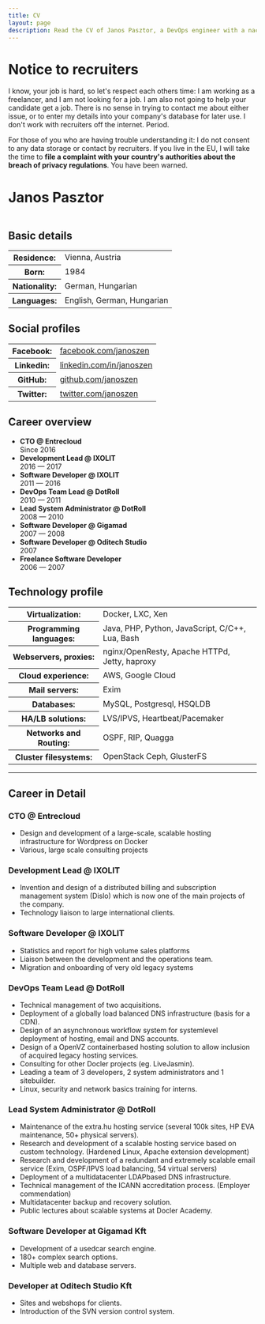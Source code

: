 ```yaml
---
title: CV
layout: page
description: Read the CV of Janos Pasztor, a DevOps engineer with a nack for the unusual
---
```


<div class="container-block">
    <div class="alert mb">
        <h1>Notice to recruiters</h1>
        <p class="text">
            I know, your job is hard, so let's respect each others time: I am working as a freelancer, and I am not
            looking for a job. I am also not going to help your candidate get a job. There is no sense in trying to
            contact me about either issue, or to enter my details into your company's database for later use. I don't
            work with recruiters off the internet. Period.
        </p>
        <div class="text">
            For those of you who are having trouble understanding it: I do not consent to any data storage or contact by
            recruiters. If you live in the EU, I will take the time to <strong>file a complaint with your country's
            authorities about the breach of privacy regulations</strong>. You have been warned.
        </div>
    </div>
    <h1>Janos Pasztor</h1>
    <div class="flex-row flex-row-reverse">
        <div class="flex-col text-center">
            <img src="{% base64 /assets/avatar-230.jpg %}" alt="" class="avatar" />
        </div>
        <div class="flex-col flex-col-grow">
            <div class="row">
                <div class="col">
                    <h2>Basic details</h2>
                    <table class="table">
                        <tr><th>Residence:</th><td>Vienna, Austria</td></tr>
                        <tr><th>Born:</th><td>1984</td></tr>
                        <tr><th>Nationality:</th><td>German, Hungarian</td></tr>
                        <tr><th>Languages:</th><td>English, German, Hungarian</td></tr>
                    </table>
                </div>
                <div class="col">
                    <h2>Social profiles</h2>
                    <table class="table">
                        <tr><th>Facebook:</th><td><a href="https://facebook.com/janoszen" target="_blank" rel="noreferrer noopener">facebook.com/janoszen</a></td></tr>
                        <tr><th>Linkedin:</th><td><a href="https://linkedin.com/in/janoszen" target="_blank" rel="noreferrer noopener">linkedin.com/in/janoszen</a></td></tr>
                        <tr><th>GitHub:</th><td><a href="https://github.com/janoszen" target="_blank" rel="noreferrer noopener">github.com/janoszen</a></td></tr>
                        <tr><th>Twitter:</th><td><a href="https://twitter.com/janoszen" target="_blank" rel="noreferrer noopener">twitter.com/janoszen</a></td></tr>
                    </table>
                </div>
            </div>
            <div class="row mt">
                <div class="col">
                    <h2>Career overview</h2>
                    <ul>
                        <li><strong class="line">CTO @ Entrecloud</strong><br /><span class="line">Since 2016</span></li>
                        <li><strong class="line">Development Lead @ IXOLIT</strong><br /><span class="line">2016 &mdash; 2017</span></li>
                        <li><strong class="line">Software Developer @ IXOLIT</strong><br /><span class="line">2011 &mdash; 2016</span></li>
                        <li><strong class="line">DevOps Team Lead @ DotRoll</strong><br /><span class="line">2010 &mdash; 2011</span></li>
                        <li><strong class="line">Lead System Administrator @ DotRoll</strong><br /><span class="line">2008 &mdash; 2010</span></li>
                        <li><strong class="line">Software Developer @ Gigamad</strong><br /><span class="line">2007 &mdash; 2008</span></li>
                        <li><strong class="line">Software Developer @ Oditech Studio</strong><br /><span class="line">2007</span></li>
                        <li><strong class="line">Freelance Software Developer</strong><br /><span class="line">2006 &mdash; 2007</span></li>
                    </ul>
                </div>
                <div class="col">
                    <h2>Technology profile</h2>
                    <table class="table">
                        <tr><th>Virtualization:</th><td>Docker, LXC, Xen</td></tr>
                        <tr><th>Programming languages:</th><td><span class="line">Java,</span> <span class="line">PHP,</span> <span class="line">Python,</span> <span class="line">JavaScript,</span> <span class="line">C/C++,</span> <span class="line">Lua,</span> <span class="line">Bash</span></td></tr>                        
                        <tr><th>Webservers, proxies:</th><td>nginx/OpenResty, Apache HTTPd, Jetty, haproxy</td></tr>
                        <tr><th>Cloud experience:</th><td>AWS, Google Cloud</td></tr>
                        <tr><th>Mail servers:</th><td>Exim</td></tr>
                        <tr><th>Databases:</th><td>MySQL, Postgresql, HSQLDB</td></tr>
                        <tr><th>HA/LB solutions:</th><td>LVS/IPVS, Heartbeat/Pacemaker</td></tr>
                        <tr><th>Networks and Routing:</th><td>OSPF, RIP, Quagga</td></tr>
                        <tr><th>Cluster filesystems:</th><td>OpenStack Ceph, GlusterFS</td></tr>
                    </table>
                </div>
            </div>
        </div>
    </div>
</div>
<hr />
<div class="container-block">
    <h2>Career in Detail</h2>
    <h3>CTO @ Entrecloud</h3>
    <ul>
        <li>Design and development of a large-scale, scalable hosting infrastructure for Wordpress on Docker</li>
        <li>Various, large scale consulting projects</li>
    </ul>
    <h3>Development Lead @ IXOLIT</h3>
    <ul>
        <li>
            Invention and design of a distributed billing and subscription management system (Dislo) which is now one of the main
            projects of the company.
        </li>
        <li>
            Technology liaison to large international clients.
        </li>
    </ul>
    <h3>Software Developer @ IXOLIT</h3>
    <ul>
        <li>
            Statistics and report for high volume sales platforms
        </li>
        <li>
            Liaison between the development and the operations team.
        </li>
        <li>
            Migration and onboarding of very old legacy systems
        </li>
    </ul>
    <h3>DevOps Team Lead @ DotRoll</h3>
    <ul>
        <li>Technical management of two acquisitions.</li>
        <li>Deployment of a globally load balanced DNS infrastructure (basis for a CDN).</li>
        <li>Design of an asynchronous workflow system for system­level deployment of hosting, email and DNS accounts.</li>
        <li>Design of a OpenVZ container­based hosting solution to allow inclusion of acquired legacy hosting services.</li>
        <li>Consulting for other Docler projects (eg. LiveJasmin).</li>
        <li>Leading a team of 3 developers, 2 system administrators and 1 sitebuilder.</li>
        <li>Linux, security and network basics training for interns.</li>
    </ul>
    <h3>Lead System Administrator @ DotRoll</h3>
    <ul>
        <li>Maintenance of the extra.hu hosting service (several 100k sites, HP EVA maintenance, 50+ physical servers).</li>
        <li>Research and development of a scalable hosting service based on custom technology. (Hardened Linux, Apache extension development)</li>
        <li>Research and development of a redundant and extremely scalable e­mail service (Exim, OSPF/IPVS load balancing, 54 virtual servers)</li>
        <li>Deployment of a multi­datacenter LDAP­based DNS infrastructure.</li>
        <li>Technical management of the ICANN accreditation process. (Employer commendation)</li>
        <li>Multi­datacenter backup and recovery solution.</li>
        <li>Public lectures about scalable systems at Docler Academy.</li>
    </ul>
    <h3>Software Developer at Gigamad Kft</h3>
    <ul>
        <li>Development of a used­car search engine.</li>
        <li>180+ complex search options.</li>
        <li>Multiple web and database servers.</li>
    </ul>
    <h3>Developer at Oditech Studio Kft</h3>
    <ul>
        <li>Sites and webshops for clients.</li>
        <li>Introduction of the SVN version control system.</li>
    </ul>
</div>